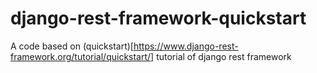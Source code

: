# django-rest-framework-quickstart
A code based on (quickstart)[https://www.django-rest-framework.org/tutorial/quickstart/] tutorial of django rest framework
